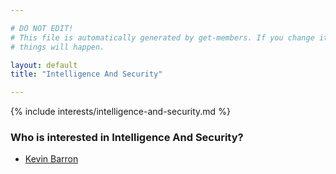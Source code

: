 ```yaml
---

# DO NOT EDIT!
# This file is automatically generated by get-members. If you change it, bad
# things will happen.

layout: default
title: "Intelligence And Security"

---
```


{% include interests/intelligence-and-security.md %}

### Who is interested in Intelligence And Security?


* [Kevin Barron](../members/kevin-barron.html)
